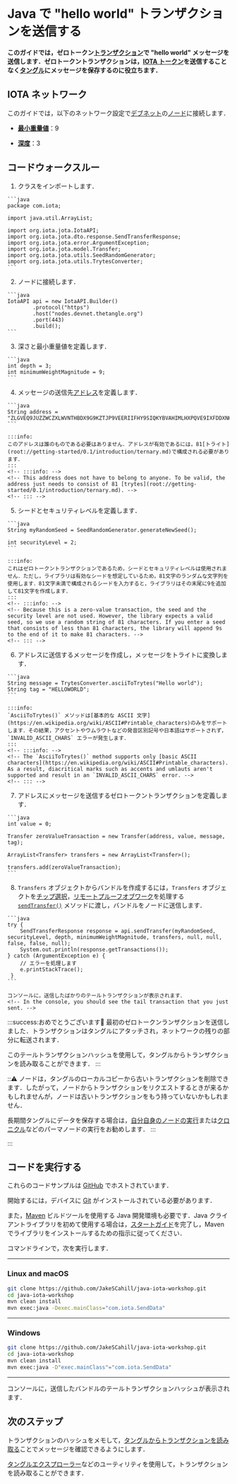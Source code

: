 # Java で "hello world" トランザクションを送信する
<!-- # Send a "hello world" transaction in Java -->

**このガイドでは，ゼロトークン[トランザクション](root://getting-started/0.1/transactions/transactions.md)で "hello world" メッセージを送信します．ゼロトークントランザクションは，[IOTA トークン](root://getting-started/0.1/clients/token.md)を送信することなく[タングル](root://getting-started/0.1/network/the-tangle.md)にメッセージを保存するのに役立ちます．**
<!-- **In this guide, you send a "hello world" message in a zero-value [transaction](root://getting-started/0.1/transactions/transactions.md). These transactions are useful for storing messages on the [Tangle](root://getting-started/0.1/network/the-tangle.md) without having to send any [IOTA tokens](root://getting-started/0.1/clients/token.md).** -->

## IOTA ネットワーク
<!-- ## IOTA network -->

このガイドでは，以下のネットワーク設定で[デブネット](root://getting-started/0.1/network/iota-networks.md#devnet)の[ノード](root://getting-started/0.1/network/nodes.md)に接続します．
<!-- In this guide, we connect to a [node](root://getting-started/0.1/network/nodes.md) on the [Devnet](root://getting-started/0.1/network/iota-networks.md#devnet) with the following network settings: -->

- **[最小重量値](root://getting-started/0.1/network/minimum-weight-magnitude.md)**：9
<!-- - **[Minimum weight magnitude](root://getting-started/0.1/network/minimum-weight-magnitude.md)**: 9 -->

- **[深度](root://getting-started/0.1/transactions/depth.md)**：3
<!-- - **[Depth](root://getting-started/0.1/transactions/depth.md)**: 3 -->

## コードウォークスルー
<!-- ## Code walkthrough -->

1. クラスをインポートします．
  <!-- 1. Import the classes -->

    ```java
    package com.iota;

    import java.util.ArrayList;

    import org.iota.jota.IotaAPI;
    import org.iota.jota.dto.response.SendTransferResponse;
    import org.iota.jota.error.ArgumentException;
    import org.iota.jota.model.Transfer;
    import org.iota.jota.utils.SeedRandomGenerator;
    import org.iota.jota.utils.TrytesConverter;
    ```

2. ノードに接続します．
  <!-- 2. Connect to a node -->

    ```java
    IotaAPI api = new IotaAPI.Builder()
            .protocol("https")
            .host("nodes.devnet.thetangle.org")
            .port(443)
            .build();
    ```

3. 深さと最小重量値を定義します．
  <!-- 3. Define the depth and the minimum weight magnitude -->

    ```java
    int depth = 3;
    int minimumWeightMagnitude = 9;
    ```

4. メッセージの送信先[アドレス](root://getting-started/0.1/clients/addresses.md)を定義します．
  <!-- 4. Define an [address](root://getting-started/0.1/clients/addresses.md) to which you want to send a message -->

    ```java
    String address = "ZLGVEQ9JUZZWCZXLWVNTHBDX9G9KZTJP9VEERIIFHY9SIQKYBVAHIMLHXPQVE9IXFDDXNHQINXJDRPFDXNYVAPLZAW";
    ```

    :::info:
    このアドレスは誰のものである必要はありません．アドレスが有効であるには，81[トライト](root://getting-started/0.1/introduction/ternary.md)で構成される必要があります．
    :::
    <!-- :::info: -->
    <!-- This address does not have to belong to anyone. To be valid, the address just needs to consist of 81 [trytes](root://getting-started/0.1/introduction/ternary.md). -->
    <!-- ::: -->

5. シードとセキュリティレベルを定義します．
  <!-- 5. Define a seed and a security level -->

    ```java
    String myRandomSeed = SeedRandomGenerator.generateNewSeed();

    int securityLevel = 2;
    ```

    :::info:
    これはゼロトークントランザクションであるため，シードとセキュリティレベルは使用されません．ただし，ライブラリは有効なシードを想定しているため，81文字のランダムな文字列を使用します．81文字未満で構成されるシードを入力すると，ライブラリはその末尾に9を追加して81文字を作成します．
    :::
    <!-- :::info: -->
    <!-- Because this is a zero-value transaction, the seed and the security level are not used. However, the library expects a valid seed, so we use a random string of 81 characters. If you enter a seed that consists of less than 81 characters, the library will append 9s to the end of it to make 81 characters. -->
    <!-- ::: -->

6. アドレスに送信するメッセージを作成し，メッセージをトライトに変換します．
  <!-- 6. Create a message that you want to send to the address and convert it to trytes -->

    ```java
    String message = TrytesConverter.asciiToTrytes("Hello world");
    String tag = "HELLOWORLD";
    ```

    :::info:
    `AsciiToTrytes()` メソッドは[基本的な ASCII 文字](https://en.wikipedia.org/wiki/ASCII#Printable_characters)のみをサポートします．その結果，アクセントやウムラウトなどの発音区別記号や日本語はサポートされず，`INVALID_ASCII_CHARS` エラーが発生します．
    :::
    <!-- :::info: -->
    <!-- The `AsciiToTrytes()` method supports only [basic ASCII characters](https://en.wikipedia.org/wiki/ASCII#Printable_characters). As a result, diacritical marks such as accents and umlauts aren't supported and result in an `INVALID_ASCII_CHARS` error. -->
    <!-- ::: -->

7. アドレスにメッセージを送信するゼロトークントランザクションを定義します．
  <!-- 7. Define a zero-value transaction that sends the message to the address -->

    ```java
    int value = 0;

    Transfer zeroValueTransaction = new Transfer(address, value, message, tag);

    ArrayList<Transfer> transfers = new ArrayList<Transfer>();

    transfers.add(zeroValueTransaction);
    ```

8. `Transfers` オブジェクトからバンドルを作成するには，`Transfers` オブジェクトを[チップ選択](root://node-software/0.1/iri/concepts/tip-selection.md)，[リモートプルーフオブワーク](root://getting-started/0.1/transactions/proof-of-work.md)を処理する [`sendTransfer()`](https://github.com/iotaledger/iota-java/blob/dev/docs/iota-java/sendTransfer.md) メソッドに渡し，バンドルをノードに送信します．
  <!-- 8. To create a bundle from your `Transfers` object, pass it to the [`sendTransfer()`](https://github.com/iotaledger/iota-java/blob/dev/docs/iota-java/sendTransfer.md) method, which handles [tip selection](root://node-software/0.1/iri/concepts/tip-selection.md), [remote proof of work](root://getting-started/0.1/transactions/proof-of-work.md), and sending the bundle to the node -->

    ```java
    try {
        SendTransferResponse response = api.sendTransfer(myRandomSeed, securityLevel, depth, minimumWeightMagnitude, transfers, null, null, false, false, null);
        System.out.println(response.getTransactions());
    } catch (ArgumentException e) {
        // エラーを処理します
        e.printStackTrace();
     }
    ```

    コンソールに，送信したばかりのテールトランザクションが表示されます．
    <!-- In the console, you should see the tail transaction that you just sent. -->

:::success:おめでとうございます:tada:
最初のゼロトークンランザクションを送信しました．トランザクションはタングルにアタッチされ，ネットワークの残りの部分に転送されます．

このテールトランザクションハッシュを使用して，タングルからトランザクションを読み取ることができます．
:::
<!-- :::success:Congratulations :tada: -->
<!-- You've just sent your first zero-value transaction. Your transaction is attached to the Tangle, and will be forwarded to the rest of the network. -->

<!-- You can use this tail transaction hash to read the transaction from the Tangle. -->
<!-- ::: -->

:::warning:
ノードは，タングルのローカルコピーから古いトランザクションを削除できます．したがって，ノードからトランザクションをリクエストするときが来るかもしれませんが，ノードは古いトランザクションをもう持っていないかもしれません．

長期間タングルにデータを保存する場合は，[自分自身のノードの実行](root://node-software/0.1/iri/how-to-guides/quickstart.md)または[クロニクル](root://node-software/0.1/chronicle/introduction/overview.md)などのパーマノードの実行をお勧めします．
:::
<!-- :::warning: -->
<!-- Nodes can delete old transactions from their local copies of the Tangle. Therefore, a time may come where you request your transaction from a node, but the node doesn't have it anymore. -->

<!-- If you want to store data on the Tangle for extended periods of time, we recommend either [running your own node](root://node-software/0.1/iri/how-to-guides/quickstart.md) or running a permanode such as [Chronicle](root://node-software/0.1/chronicle/introduction/overview.md). -->
:::

## コードを実行する
<!-- ## Run the code -->

これらのコードサンプルは [GitHub](https://github.com/JakeSCahill/java-iota-workshop) でホストされています．
<!-- These code samples are hosted on [GitHub](https://github.com/JakeSCahill/java-iota-workshop). -->

開始するには，デバイスに [Git](https://git-scm.com/book/en/v2/Getting-Started-Installing-Git) がインストールされている必要があります．
<!-- To get started you need [Git](https://git-scm.com/book/en/v2/Getting-Started-Installing-Git) installed on your device. -->

また，[Maven](https://maven.apache.org/download.cgi) ビルドツールを使用する Java 開発環境も必要です．Java クライアントライブラリを初めて使用する場合は，[スタートガイド](../../getting-started/java-quickstart.md)を完了し，Maven でライブラリをインストールするための指示に従ってください．
<!-- You also need a Java development environment that uses the [Maven](https://maven.apache.org/download.cgi) build tool. If this is your first time using the Java client library, complete our [getting started guide](../../getting-started/java-quickstart.md), and follow the instructions for installing the library with Maven. -->

コマンドラインで，次を実行します．
<!-- In the command-line, do the following: -->

--------------------
### Linux and macOS
```bash
git clone https://github.com/JakeSCahill/java-iota-workshop.git
cd java-iota-workshop
mvn clean install
mvn exec:java -Dexec.mainClass="com.iota.SendData"
```
---
### Windows
```bash
git clone https://github.com/JakeSCahill/java-iota-workshop.git
cd java-iota-workshop
mvn clean install
mvn exec:java -D"exec.mainClass"="com.iota.SendData"
```
--------------------

コンソールに，送信したバンドルのテールトランザクションハッシュが表示されます．
<!-- In the console, you should see the tail transaction hash of the bundle you just sent. -->

## 次のステップ
<!-- ## Next steps -->

トランザクションのハッシュをメモして，[タングルからトランザクションを読み取る](../java/read-transactions.md)ことでメッセージを確認できるようにします．
<!-- Make a note of the transaction's hash so you can [read the transaction from the Tangle](../java/read-transactions.md) to see your message. -->

[タングルエクスプローラー](https://utils.iota.org)などのユーティリティを使用して，トランザクションを読み取ることができます．
<!-- You can also read your transaction, using a utility such as the [Tangle explorer](https://utils.iota.org). -->
